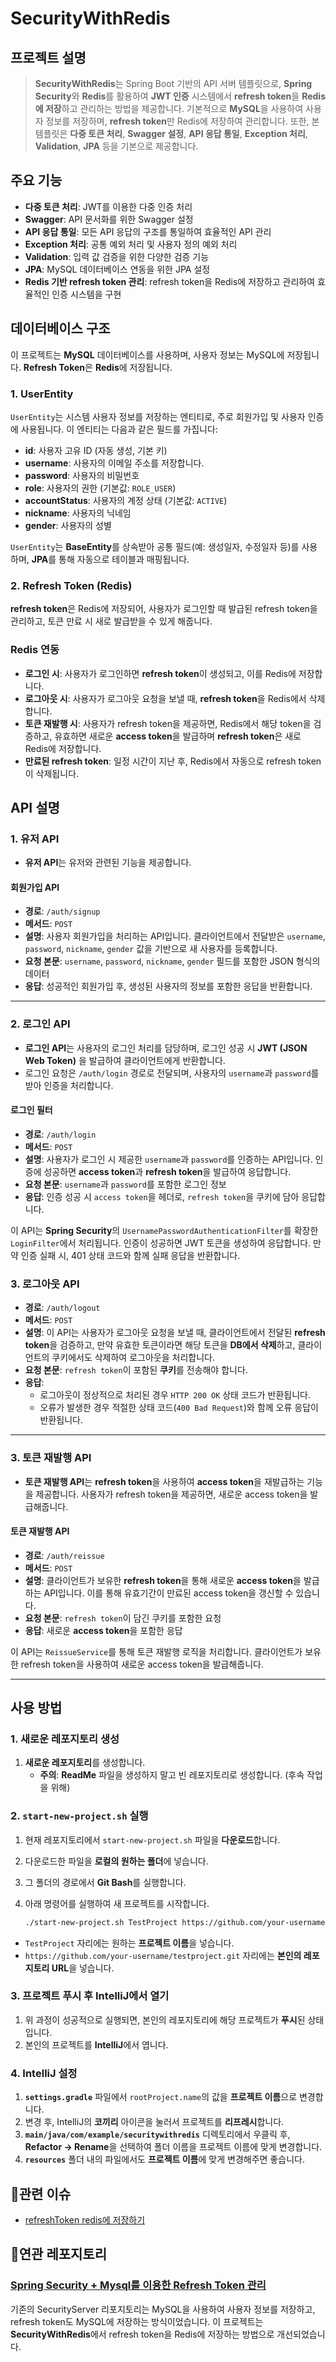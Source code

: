 # SecurityWithRedis

## 프로젝트 설명

> **SecurityWithRedis**는 Spring Boot 기반의 API 서버 템플릿으로, **Spring Security**와 **Redis**를 활용하여 **JWT 인증** 시스템에서 **refresh token**을 **Redis에 저장**하고 관리하는 방법을 제공합니다. 기본적으로 **MySQL**을 사용하여 사용자 정보를 저장하며, **refresh token**만 Redis에 저장하여 관리합니다. 또한, 본 템플릿은 **다중 토큰 처리**, **Swagger 설정**, **API 응답 통일**, **Exception 처리**, **Validation**, **JPA** 등을 기본으로 제공합니다.

## 주요 기능
- **다중 토큰 처리**: JWT를 이용한 다중 인증 처리
- **Swagger**: API 문서화를 위한 Swagger 설정
- **API 응답 통일**: 모든 API 응답의 구조를 통일하여 효율적인 API 관리
- **Exception 처리**: 공통 예외 처리 및 사용자 정의 예외 처리
- **Validation**: 입력 값 검증을 위한 다양한 검증 기능
- **JPA**: MySQL 데이터베이스 연동을 위한 JPA 설정
- **Redis 기반 refresh token 관리**: refresh token을 Redis에 저장하고 관리하여 효율적인 인증 시스템을 구현

## 데이터베이스 구조

이 프로젝트는 **MySQL** 데이터베이스를 사용하며, 사용자 정보는 MySQL에 저장됩니다. **Refresh Token**은 **Redis**에 저장됩니다.

### 1. UserEntity

`UserEntity`는 시스템 사용자 정보를 저장하는 엔티티로, 주로 회원가입 및 사용자 인증에 사용됩니다. 이 엔티티는 다음과 같은 필드를 가집니다:

- **id**: 사용자 고유 ID (자동 생성, 기본 키)
- **username**: 사용자의 이메일 주소를 저장합니다.
- **password**: 사용자의 비밀번호
- **role**: 사용자의 권한 (기본값: `ROLE_USER`)
- **accountStatus**: 사용자의 계정 상태 (기본값: `ACTIVE`)
- **nickname**: 사용자의 닉네임
- **gender**: 사용자의 성별

`UserEntity`는 **BaseEntity**를 상속받아 공통 필드(예: 생성일자, 수정일자 등)를 사용하며, **JPA**를 통해 자동으로 테이블과 매핑됩니다.

### 2. Refresh Token (Redis)

**refresh token**은 Redis에 저장되어, 사용자가 로그인할 때 발급된 refresh token을 관리하고, 토큰 만료 시 새로 발급받을 수 있게 해줍니다.

### Redis 연동

- **로그인 시**: 사용자가 로그인하면 **refresh token**이 생성되고, 이를 Redis에 저장합니다.
- **로그아웃 시**: 사용자가 로그아웃 요청을 보낼 때, **refresh token**을 Redis에서 삭제합니다.
- **토큰 재발행 시**: 사용자가 refresh token을 제공하면, Redis에서 해당 token을 검증하고, 유효하면 새로운 **access token**을 발급하며 **refresh token**은 새로 Redis에 저장합니다.
- **만료된 refresh token**: 일정 시간이 지난 후, Redis에서 자동으로 refresh token이 삭제됩니다.

## API 설명

### 1. 유저 API

- **유저 API**는 유저와 관련된 기능을 제공합니다.

#### 회원가입 API

- **경로**: `/auth/signup`
- **메서드**: `POST`
- **설명**: 사용자 회원가입을 처리하는 API입니다. 클라이언트에서 전달받은 `username`, `password`, `nickname`, `gender` 값을 기반으로 새 사용자를 등록합니다.
- **요청 본문**: `username`, `password`, `nickname`, `gender` 필드를 포함한 JSON 형식의 데이터
- **응답**: 성공적인 회원가입 후, 생성된 사용자의 정보를 포함한 응답을 반환합니다.

---

### 2. 로그인 API

- **로그인 API**는 사용자의 로그인 처리를 담당하며, 로그인 성공 시 **JWT (JSON Web Token)** 을 발급하여 클라이언트에게 반환합니다.
- 로그인 요청은 `/auth/login` 경로로 전달되며, 사용자의 `username`과 `password`를 받아 인증을 처리합니다.

#### 로그인 필터

- **경로**: `/auth/login`
- **메서드**: `POST`
- **설명**: 사용자가 로그인 시 제공한 `username`과 `password`를 인증하는 API입니다. 인증에 성공하면 **access token**과 **refresh token**을 발급하여 응답합니다.
- **요청 본문**: `username`과 `password`를 포함한 로그인 정보
- **응답**: 인증 성공 시 `access token`을 헤더로, `refresh token`을 쿠키에 담아 응답합니다.

이 API는 **Spring Security**의 `UsernamePasswordAuthenticationFilter`를 확장한 `LoginFilter`에서 처리됩니다. 인증이 성공하면 JWT 토큰을 생성하여 응답합니다. 만약 인증 실패 시, 401 상태 코드와 함께 실패 응답을 반환합니다.

### 3. 로그아웃 API

- **경로**: `/auth/logout`
- **메서드**: `POST`
- **설명**: 이 API는 사용자가 로그아웃 요청을 보낼 때, 클라이언트에서 전달된 **refresh token**을 검증하고, 만약 유효한 토큰이라면 해당 토큰을 **DB에서 삭제**하고, 클라이언트의 쿠키에서도 삭제하여 로그아웃을 처리합니다.
- **요청 본문**: `refresh token`이 포함된 **쿠키**를 전송해야 합니다.
- **응답**: 
  - 로그아웃이 정상적으로 처리된 경우 `HTTP 200 OK` 상태 코드가 반환됩니다.
  - 오류가 발생한 경우 적절한 상태 코드(`400 Bad Request`)와 함께 오류 응답이 반환됩니다.
---

### 3. 토큰 재발행 API

- **토큰 재발행 API**는 **refresh token**을 사용하여 **access token**을 재발급하는 기능을 제공합니다. 사용자가 refresh token을 제공하면, 새로운 access token을 발급해줍니다.

#### 토큰 재발행 API

- **경로**: `/auth/reissue`
- **메서드**: `POST`
- **설명**: 클라이언트가 보유한 **refresh token**을 통해 새로운 **access token**을 발급하는 API입니다. 이를 통해 유효기간이 만료된 access token을 갱신할 수 있습니다.
- **요청 본문**: `refresh token`이 담긴 쿠키를 포함한 요청
- **응답**: 새로운 **access token**을 포함한 응답

이 API는 `ReissueService`를 통해 토큰 재발행 로직을 처리합니다. 클라이언트가 보유한 refresh token을 사용하여 새로운 access token을 발급해줍니다.

---

## 사용 방법

### 1. 새로운 레포지토리 생성
1. **새로운 레포지토리**를 생성합니다.
   - **주의**: **ReadMe** 파일을 생성하지 말고 빈 레포지토리로 생성합니다. (후속 작업을 위해)

### 2. `start-new-project.sh` 실행
1. 현재 레포지토리에서 `start-new-project.sh` 파일을 **다운로드**합니다.
2. 다운로드한 파일을 **로컬의 원하는 폴더**에 넣습니다.
3. 그 폴더의 경로에서 **Git Bash**를 실행합니다.
4. 아래 명령어를 실행하여 새 프로젝트를 시작합니다.

   ```bash
   ./start-new-project.sh TestProject https://github.com/your-username/testproject.git
   ```
- `TestProject` 자리에는 원하는 **프로젝트 이름**을 넣습니다.
- `https://github.com/your-username/testproject.git` 자리에는 **본인의 레포지토리 URL**을 넣습니다.

### 3. 프로젝트 푸시 후 IntelliJ에서 열기
1. 위 과정이 성공적으로 실행되면, 본인의 레포지토리에 해당 프로젝트가 **푸시**된 상태입니다.
2. 본인의 프로젝트를 **IntelliJ**에서 엽니다.

### 4. IntelliJ 설정
1. **`settings.gradle`** 파일에서 `rootProject.name`의 값을 **프로젝트 이름**으로 변경합니다.
2. 변경 후, IntelliJ의 **코끼리** 아이콘을 눌러서 프로젝트를 **리프레시**합니다.
3. **`main/java/com/example/securitywithredis`** 디렉토리에서 우클릭 후, **Refactor → Rename**을 선택하여 폴더 이름을 프로젝트 이름에 맞게 변경합니다.
4. **`resources`** 폴더 내의 파일에서도 **프로젝트 이름**에 맞게 변경해주면 좋습니다.


## 📌관련 이슈
- [refreshToken redis에 저장하기](https://github.com/connorcoco/SecurityWithRedis/issues/1)


## 📌연관 레포지토리

### [Spring Security + Mysql를 이용한 Refresh Token 관리](https://github.com/connorcoco/SecurityServer)
  기존의 SecurityServer 리포지토리는 MySQL을 사용하여 사용자 정보를 저장하고, refresh token도 MySQL에 저장하는 방식이었습니다. 이 프로젝트는 **SecurityWithRedis**에서 refresh token을 Redis에 저장하는 방법으로 개선되었습니다.

